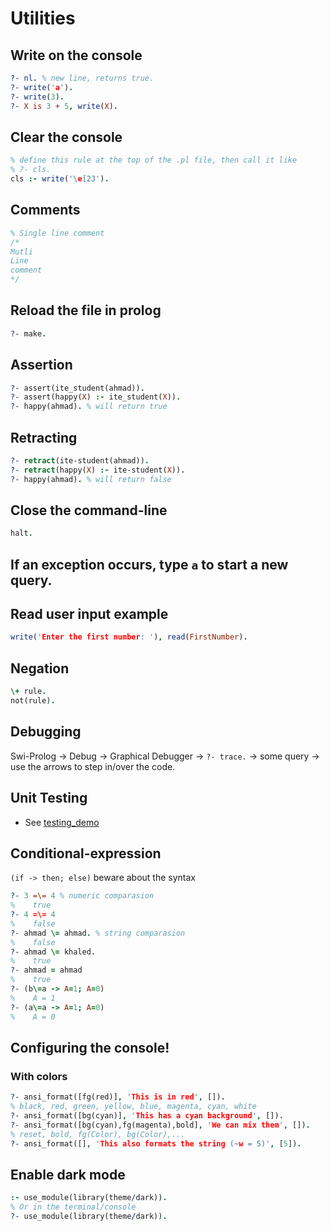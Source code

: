 # Utilities

## Write on the console

```prolog
?- nl. % new line, returns true.
?- write('a').
?- write(3).
?- X is 3 + 5, write(X).
```

## Clear the console

```prolog
% define this rule at the top of the .pl file, then call it like 
% ?- cls.
cls :- write('\e[2J').
```

## Comments
```prolog
% Single line comment 
/* 
Mutli
Line 
comment 
*/
```

## Reload the file in prolog

```prolog
?- make.
```

## Assertion

```prolog
?- assert(ite_student(ahmad)).
?- assert(happy(X) :- ite_student(X)).
?- happy(ahmad). % will return true
```

## Retracting

```prolog
?- retract(ite-student(ahmad)).
?- retract(happy(X) :- ite-student(X)).
?- happy(ahmad). % will return false
```

## Close the command-line

```prolog
halt.
```

## If an exception occurs, type `a` to start a new query.

## Read user input example

```prolog
write('Enter the first number: '), read(FirstNumber).
```

## Negation

```prolog
\+ rule.
not(rule).
```

## Debugging
    
Swi-Prolog -> Debug -> Graphical Debugger -> `?- trace.` -> some query -> use the arrows to step in/over the code.

## Unit Testing

- See [testing_demo](/testing_demo)

## Conditional-expression
`(if -> then; else)` beware about the syntax

```prolog
?- 3 =\= 4 % numeric comparasion
%    true
?- 4 =\= 4
%    false
?- ahmad \= ahmad. % string comparasion
%    false
?- ahmad \= khaled.
%    true
?- ahmad = ahmad
%    true
?- (b\=a -> A=1; A=0)
%    A = 1
?- (a\=a -> A=1; A=0)
%    A = 0
```

## Configuring the console!

### With colors

```prolog
?- ansi_format([fg(red)], 'This is in red', []).
% black, red, green, yellow, blue, magenta, cyan, white
?- ansi_format([bg(cyan)], 'This has a cyan background', []).
?- ansi_format([bg(cyan),fg(magenta),bold], 'We can mix them', []).
% reset, bold, fg(Color), bg(Color),...
?- ansi_format([], 'This also formats the string (~w = 5)', [5]).
```

## Enable dark mode

```prolog
:- use_module(library(theme/dark)).
% Or in the terminal/console
?- use_module(library(theme/dark)).
```